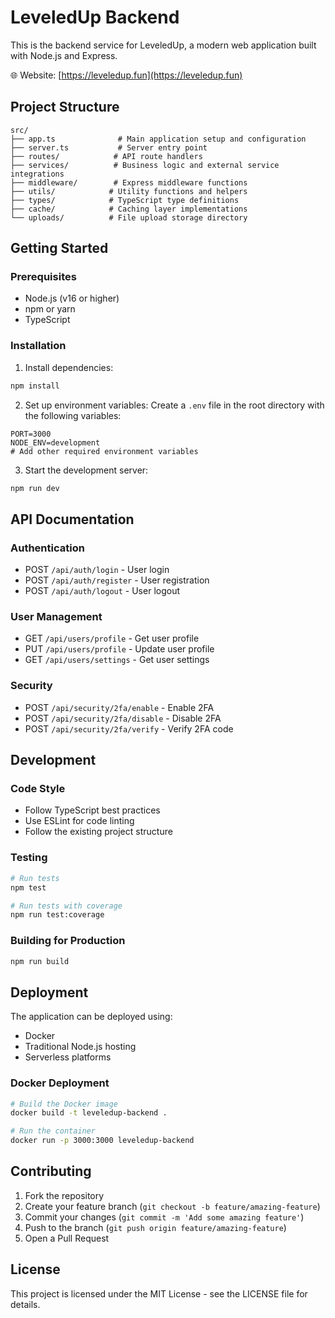 # LeveledUp Backend

This is the backend service for LeveledUp, a modern web application built with Node.js and Express.

🌐 Website: [https://leveledup.fun](https://leveledup.fun)

## Project Structure

```
src/
├── app.ts              # Main application setup and configuration
├── server.ts           # Server entry point
├── routes/            # API route handlers
├── services/          # Business logic and external service integrations
├── middleware/        # Express middleware functions
├── utils/            # Utility functions and helpers
├── types/            # TypeScript type definitions
├── cache/            # Caching layer implementations
└── uploads/          # File upload storage directory
```

## Getting Started

### Prerequisites

- Node.js (v16 or higher)
- npm or yarn
- TypeScript

### Installation

1. Install dependencies:
```bash
npm install
```

2. Set up environment variables:
Create a `.env` file in the root directory with the following variables:
```env
PORT=3000
NODE_ENV=development
# Add other required environment variables
```

3. Start the development server:
```bash
npm run dev
```

## API Documentation

### Authentication
- POST `/api/auth/login` - User login
- POST `/api/auth/register` - User registration
- POST `/api/auth/logout` - User logout

### User Management
- GET `/api/users/profile` - Get user profile
- PUT `/api/users/profile` - Update user profile
- GET `/api/users/settings` - Get user settings

### Security
- POST `/api/security/2fa/enable` - Enable 2FA
- POST `/api/security/2fa/disable` - Disable 2FA
- POST `/api/security/2fa/verify` - Verify 2FA code

## Development

### Code Style
- Follow TypeScript best practices
- Use ESLint for code linting
- Follow the existing project structure

### Testing
```bash
# Run tests
npm test

# Run tests with coverage
npm run test:coverage
```

### Building for Production
```bash
npm run build
```

## Deployment

The application can be deployed using:
- Docker
- Traditional Node.js hosting
- Serverless platforms

### Docker Deployment
```bash
# Build the Docker image
docker build -t leveledup-backend .

# Run the container
docker run -p 3000:3000 leveledup-backend
```

## Contributing

1. Fork the repository
2. Create your feature branch (`git checkout -b feature/amazing-feature`)
3. Commit your changes (`git commit -m 'Add some amazing feature'`)
4. Push to the branch (`git push origin feature/amazing-feature`)
5. Open a Pull Request

## License

This project is licensed under the MIT License - see the LICENSE file for details. 